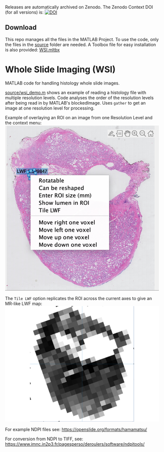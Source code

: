Releases are automatically archived on Zenodo. The Zenodo Context DOI (for all versions) is: 
[![DOI](https://zenodo.org/badge/DOI/10.5281/zenodo.6465073.svg)](https://doi.org/10.5281/zenodo.6465073)

## Download
This repo manages all the files in the MATLAB Project. To use the code, only the files in the [source](source) folder are needed. A Toolbox file for easy installation is also provided: [WSI.mltbx](WSI.mltbx) 

# Whole Slide Imaging (WSI)

MATLAB code for handling histology whole slide images.

[source/wsi_demo.m](source/wsi_demo.m) shows an example of reading a histology file with multiple resolution levels.
Code analyses the order of the resolution levels after being read in by MATLAB's blockedImage. Uses `gather` to get an image at one resolution level for processing.

Example of overlaying an ROI on an image from one Resolution Level and the context menu:
![wsi_demo.png](/docs/wsi_demo.png)

The `Tile LWF` option replicates the ROI across the current axes to give an MR-like LWF map:
![tiledLWF.png](/docs/tiledLWF.png)

For example NDPI files see: https://openslide.org/formats/hamamatsu/ 

For conversion from NDPI to TIFF, see: https://www.imnc.in2p3.fr/pagesperso/deroulers/software/ndpitools/ 
